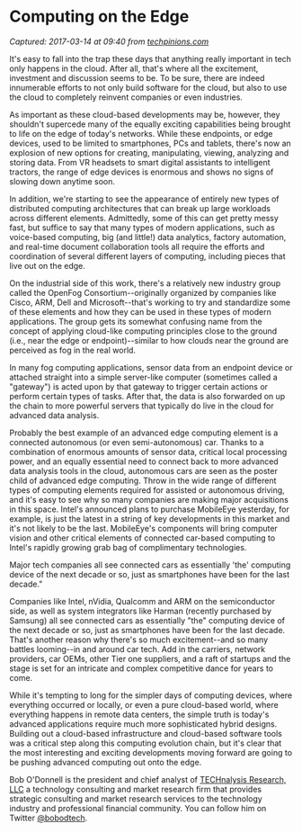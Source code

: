 # Computing on the Edge

_Captured: 2017-03-14 at 09:40 from [techpinions.com](https://techpinions.com/computing-on-the-edge/49126)_

It's easy to fall into the trap these days that anything really important in tech only happens in the cloud. After all, that's where all the excitement, investment and discussion seems to be. To be sure, there are indeed innumerable efforts to not only build software for the cloud, but also to use the cloud to completely reinvent companies or even industries.

As important as these cloud-based developments may be, however, they shouldn't supercede many of the equally exciting capabilities being brought to life on the edge of today's networks. While these endpoints, or edge devices, used to be limited to smartphones, PCs and tablets, there's now an explosion of new options for creating, manipulating, viewing, analyzing and storing data. From VR headsets to smart digital assistants to intelligent tractors, the range of edge devices is enormous and shows no signs of slowing down anytime soon.

In addition, we're starting to see the appearance of entirely new types of distributed computing architectures that can break up large workloads across different elements. Admittedly, some of this can get pretty messy fast, but suffice to say that many types of modern applications, such as voice-based computing, big (and little!) data analytics, factory automation, and real-time document collaboration tools all require the efforts and coordination of several different layers of computing, including pieces that live out on the edge.

On the industrial side of this work, there's a relatively new industry group called the OpenFog Consortium--originally organized by companies like Cisco, ARM, Dell and Microsoft--that's working to try and standardize some of these elements and how they can be used in these types of modern applications. The group gets its somewhat confusing name from the concept of applying cloud-like computing principles close to the ground (i.e., near the edge or endpoint)--similar to how clouds near the ground are perceived as fog in the real world.

In many fog computing applications, sensor data from an endpoint device or attached straight into a simple server-like computer (sometimes called a "gateway") is acted upon by that gateway to trigger certain actions or perform certain types of tasks. After that, the data is also forwarded on up the chain to more powerful servers that typically do live in the cloud for advanced data analysis.

Probably the best example of an advanced edge computing element is a connected autonomous (or even semi-autonomous) car. Thanks to a combination of enormous amounts of sensor data, critical local processing power, and an equally essential need to connect back to more advanced data analysis tools in the cloud, autonomous cars are seen as the poster child of advanced edge computing. Throw in the wide range of different types of computing elements required for assisted or autonomous driving, and it's easy to see why so many companies are making major acquisitions in this space. Intel's announced plans to purchase MobileEye yesterday, for example, is just the latest in a string of key developments in this market and it's not likely to be the last. MobileEye's components will bring computer vision and other critical elements of connected car-based computing to Intel's rapidly growing grab bag of complimentary technologies.

Major tech companies all see connected cars as essentially 'the' computing device of the next decade or so, just as smartphones have been for the last decade."

Companies like Intel, nVidia, Qualcomm and ARM on the semiconductor side, as well as system integrators like Harman (recently purchased by Samsung) all see connected cars as essentially "the" computing device of the next decade or so, just as smartphones have been for the last decade. That's another reason why there's so much excitement--and so many battles looming--in and around car tech. Add in the carriers, network providers, car OEMs, other Tier one suppliers, and a raft of startups and the stage is set for an intricate and complex competitive dance for years to come.

While it's tempting to long for the simpler days of computing devices, where everything occurred or locally, or even a pure cloud-based world, where everything happens in remote data centers, the simple truth is today's advanced applications require much more sophisticated hybrid designs. Building out a cloud-based infrastructure and cloud-based software tools was a critical step along this computing evolution chain, but it's clear that the most interesting and exciting developments moving forward are going to be pushing advanced computing out onto the edge.

Bob O'Donnell is the president and chief analyst of [TECHnalysis Research, LLC](http://www.technalysisresearch.com) a technology consulting and market research firm that provides strategic consulting and market research services to the technology industry and professional financial community. You can follow him on Twitter [@bobodtech](https://twitter.com/bobodtech).
